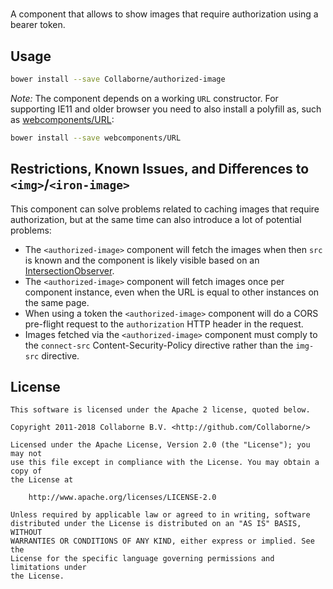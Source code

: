 # <authorized-image>

A component that allows to show images that require authorization using a bearer token.

## Usage

```sh
bower install --save Collaborne/authorized-image
```

_Note:_ The component depends on a working `URL` constructor. For supporting IE11 and older browser you need to also install a polyfill as, such as [webcomponents/URL](https://github.com/webcomponents/URL):
```sh
bower install --save webcomponents/URL
```

## Restrictions, Known Issues, and Differences to `<img>`/`<iron-image>`

This component can solve problems related to caching images that require authorization, but at the same time can also introduce a lot of potential problems:

* The `<authorized-image>` component will fetch the images when then `src` is known and the component is likely visible based on an [IntersectionObserver](https://developer.mozilla.org/en-US/docs/Web/API/Intersection_Observer_API).
* The `<authorized-image>` component will fetch images once per component instance, even when the URL is equal to other instances on the same page.
* When using a token the `<authorized-image>` component will do a CORS pre-flight request to the `authorization` HTTP header in the request.
* Images fetched via the `<authorized-image>` component must comply to the `connect-src` Content-Security-Policy directive rather than the `img-src` directive.

## License

    This software is licensed under the Apache 2 license, quoted below.

    Copyright 2011-2018 Collaborne B.V. <http://github.com/Collaborne/>

    Licensed under the Apache License, Version 2.0 (the "License"); you may not
    use this file except in compliance with the License. You may obtain a copy of
    the License at

        http://www.apache.org/licenses/LICENSE-2.0

    Unless required by applicable law or agreed to in writing, software
    distributed under the License is distributed on an "AS IS" BASIS, WITHOUT
    WARRANTIES OR CONDITIONS OF ANY KIND, either express or implied. See the
    License for the specific language governing permissions and limitations under
    the License.